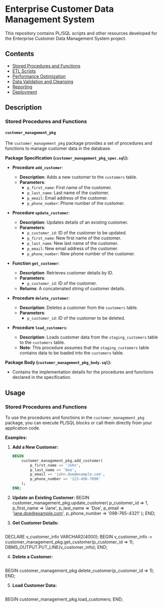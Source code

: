 # Enterprise Customer Data Management System

This repository contains PL/SQL scripts and other resources developed for the Enterprise Customer Data Management System project.

## Contents

- [Stored Procedures and Functions](stored_procedures)
- [ETL Scripts](etl_scripts)
- [Performance Optimization](optimization)
- [Data Validation and Cleansing](data_validation)
- [Reporting](reporting)
- [Deployment](deployment)

## Description

### Stored Procedures and Functions

#### `customer_management_pkg`

The `customer_management_pkg` package provides a set of procedures and functions to manage customer data in the database. 

**Package Specification (`customer_management_pkg_spec.sql`):**

- **Procedure `add_customer`**:
  - **Description**: Adds a new customer to the `customers` table.
  - **Parameters**:
    - `p_first_name`: First name of the customer.
    - `p_last_name`: Last name of the customer.
    - `p_email`: Email address of the customer.
    - `p_phone_number`: Phone number of the customer.

- **Procedure `update_customer`**:
  - **Description**: Updates details of an existing customer.
  - **Parameters**:
    - `p_customer_id`: ID of the customer to be updated.
    - `p_first_name`: New first name of the customer.
    - `p_last_name`: New last name of the customer.
    - `p_email`: New email address of the customer.
    - `p_phone_number`: New phone number of the customer.

- **Function `get_customer`**:
  - **Description**: Retrieves customer details by ID.
  - **Parameters**:
    - `p_customer_id`: ID of the customer.
  - **Returns**: A concatenated string of customer details.

- **Procedure `delete_customer`**:
  - **Description**: Deletes a customer from the `customers` table.
  - **Parameters**:
    - `p_customer_id`: ID of the customer to be deleted.

- **Procedure `load_customers`**:
  - **Description**: Loads customer data from the `staging_customers` table to the `customers` table.
  - **Note**: This procedure assumes that the `staging_customers` table contains data to be loaded into the `customers` table.

**Package Body (`customer_management_pkg_body.sql`):**

- Contains the implementation details for the procedures and functions declared in the specification.

## Usage

### Stored Procedures and Functions

To use the procedures and functions in the `customer_management_pkg` package, you can execute PL/SQL blocks or call them directly from your application code.

**Examples:**

1. **Add a New Customer:**
   ```sql
   BEGIN
       customer_management_pkg.add_customer(
           p_first_name => 'John',
           p_last_name => 'Doe',
           p_email => 'john.doe@example.com',
           p_phone_number => '123-456-7890'
       );
   END;

2. **Update an Existing Customer:**
  BEGIN
    customer_management_pkg.update_customer(
        p_customer_id => 1,
        p_first_name => 'Jane',
        p_last_name => 'Doe',
        p_email => 'jane.doe@example.com',
        p_phone_number => '098-765-4321'
    );
END;

3. **Get Customer Details:**
   ```sql
DECLARE
    v_customer_info VARCHAR2(4000);
BEGIN
    v_customer_info := customer_management_pkg.get_customer(p_customer_id => 1);
    DBMS_OUTPUT.PUT_LINE(v_customer_info);
END;



4. **Delete a Customer:**
   ```sql
BEGIN
    customer_management_pkg.delete_customer(p_customer_id => 1);
END;


5. **Load Customer Data:**
   ```sql
BEGIN
    customer_management_pkg.load_customers;
END;


